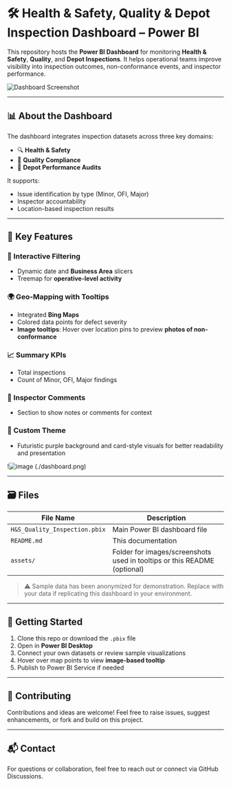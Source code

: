 # 🛠️ Health & Safety, Quality & Depot Inspection Dashboard – Power BI

This repository hosts the **Power BI Dashboard** for monitoring **Health & Safety**, **Quality**, and **Depot Inspections**. It helps operational teams improve visibility into inspection outcomes, non-conformance events, and inspector performance.

![Dashboard Screenshot](./2e844c39-df7d-44d8-b0b5-ff04a3dc29a6.png)

---

## 📊 About the Dashboard

The dashboard integrates inspection datasets across three key domains:
- 🔍 **Health & Safety**
- 🧪 **Quality Compliance**
- 🏢 **Depot Performance Audits**

It supports:
- Issue identification by type (Minor, OFI, Major)
- Inspector accountability
- Location-based inspection results

---

## 🧠 Key Features

### 🔹 Interactive Filtering
- Dynamic date and **Business Area** slicers
- Treemap for **operative-level activity**

### 🌍 Geo-Mapping with Tooltips
- Integrated **Bing Maps**
- Colored data points for defect severity
- **Image tooltips**: Hover over location pins to preview **photos of non-conformance**

### 📈 Summary KPIs
- Total inspections
- Count of Minor, OFI, Major findings

### 💬 Inspector Comments
- Section to show notes or comments for context

### 🎨 Custom Theme
- Futuristic purple background and card-style visuals for better readability and presentation

!![image](https://github.com/user-attachments/assets/5df14e45-e436-47a5-b429-32bebde06604)
(./dashboard.png)

---

## 🗃️ Files

| File Name | Description |
|-----------|-------------|
| `H&S_Quality_Inspection.pbix` | Main Power BI dashboard file |
| `README.md` | This documentation |
| `assets/` | Folder for images/screenshots used in tooltips or this README (optional) |

> ⚠️ Sample data has been anonymized for demonstration. Replace with your data if replicating this dashboard in your environment.

---

## 🚀 Getting Started

1. Clone this repo or download the `.pbix` file
2. Open in **Power BI Desktop**
3. Connect your own datasets or review sample visualizations
4. Hover over map points to view **image-based tooltip**
5. Publish to Power BI Service if needed

---

## 🤝 Contributing

Contributions and ideas are welcome! Feel free to raise issues, suggest enhancements, or fork and build on this project.

---

## 📬 Contact

For questions or collaboration, feel free to reach out or connect via GitHub Discussions.

